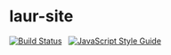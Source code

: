 # laur-site
[![Build Status](https://travis-ci.com/kylevv/laur-site.svg?branch=master)](https://travis-ci.com/kylevv/laur-site)
&nbsp;
[![JavaScript Style Guide](https://img.shields.io/badge/code_style-standard-brightgreen.svg)](https://standardjs.com)
